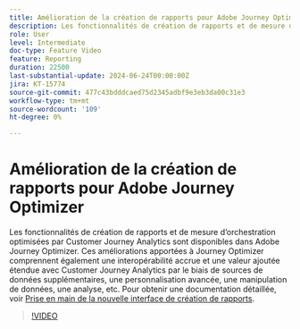 ```yaml
---
title: Amélioration de la création de rapports pour Adobe Journey Optimizer
description: Les fonctionnalités de création de rapports et de mesure d’orchestration optimisées par Customer Journey Analytics sont disponibles dans Adobe Journey Optimizer. Ces améliorations apportées à Journey Optimizer comprennent également une interopérabilité accrue et une valeur ajoutée étendue avec Customer Journey Analytics par le biais de sources de données supplémentaires, une personnalisation avancée, une manipulation de données, une analyse, etc.
role: User
level: Intermediate
doc-type: Feature Video
feature: Reporting
duration: 22500
last-substantial-update: 2024-06-24T00:00:00Z
jira: KT-15774
source-git-commit: 477c43bdddcaed75d2345adbf9e3eb3da00c31e3
workflow-type: tm+mt
source-wordcount: '109'
ht-degree: 0%

---
```



# Amélioration de la création de rapports pour Adobe Journey Optimizer

Les fonctionnalités de création de rapports et de mesure d’orchestration optimisées par Customer Journey Analytics sont disponibles dans Adobe Journey Optimizer. Ces améliorations apportées à Journey Optimizer comprennent également une interopérabilité accrue et une valeur ajoutée étendue avec Customer Journey Analytics par le biais de sources de données supplémentaires, une personnalisation avancée, une manipulation de données, une analyse, etc.
Pour obtenir une documentation détaillée, voir [Prise en main de la nouvelle interface de création de rapports](https://experienceleague.adobe.com/en/docs/journey-optimizer/using/channel-report/report-gs-cja).

>[!VIDEO](https://video.tv.adobe.com/v/3430413/?learn=on)
